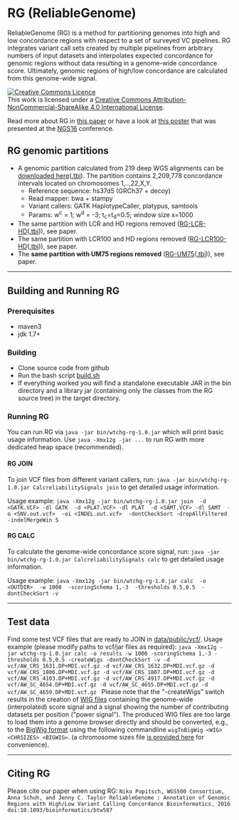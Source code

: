 # RG (ReliableGenome)

ReliableGenome (RG) is a method for partitioning genomes into high and low concordance regions with respect to a set of surveyed VC pipelines. RG integrates variant call sets created by multiple pipelines from arbitrary numbers of input datasets and interpolates expected concordance for genomic regions without data resulting in a genome-wide concordance score.
Ultimately, genomic regions of high/low concordance are calculated from this genome-wide signal.	

<a rel="license" href="http://creativecommons.org/licenses/by-nc-sa/4.0/"><img alt="Creative Commons Licence" style="border-width:0" src="https://i.creativecommons.org/l/by-nc-sa/4.0/88x31.png" /></a><br />This work is licensed under a <a rel="license" href="http://creativecommons.org/licenses/by-nc-sa/4.0/">Creative Commons Attribution-NonCommercial-ShareAlike 4.0 International License</a>.

Read more about RG in 
[this paper](http://bioinformatics.oxfordjournals.org/content/early/2016/09/06/bioinformatics.btw587) or have a look at
[this poster](docs/2016_RG_poster.pdf) that was presented at the [NGS16](https://www.iscb.org/ngs2016) conference.

## RG genomic partitions

* A genomic partition calculated from 219 deep WGS alignments can be [downloaded here](data/public/20160422_RG-win1000-score1_-3-RELIABLE-above0.5.bed.gz)([.tbi](data/public/20160422_RG-win1000-score1_-3-RELIABLE-above0.5.bed.gz.tbi)). The partition contains 2,209,778 concordance intervals located on chromosomes 1,..,22,X,Y.
  * Reference sequence: hs37d5 (GRCh37 + decoy)
  * Read mapper: bwa + stampy
  * Variant callers: GATK HaplotypeCaller, platypus, samtools
  * Params: w<sup>c</sup> = 1; w<sup>d</sup> = -3; t<sub>c</sub>=t<sub>d</sub>=0.5; window size x=1000
* The same partition with LCR and HD regions removed ([RG-LCR-HD](data/public/20160422_RG-win1000-score1_-3-RELIABLE-above0.5.bed.gz-min-LCR-min-HD.bed.gz)([.tbi](data/public/20160422_RG-win1000-score1_-3-RELIABLE-above0.5.bed.gz-min-LCR-min-HD.bed.gz.tbi))), see paper.
* The same partition with LCR100 and HD regions removed ([RG-LCR100-HD](data/public/20160422_RG-win1000-score1_-3-RELIABLE-above0.5.bed.gz-min-LCR100-min-HD.bed.gz)([.tbi](data/public/20160422_RG-win1000-score1_-3-RELIABLE-above0.5.bed.gz-min-LCR100-min-HD.bed.gz.tbi))), see paper.
* The **same partition with UM75 regions removed** ([RG-UM75](data/public/20160825_RG-win1000-score1_-3-RELIABLE-above0.5.-min-UM75.bed.gz)([.tbi](data/public/20160825_RG-win1000-score1_-3-RELIABLE-above0.5.-min-UM75.bed.gz.tbi))), see paper.

---

## Building and Running RG 

### Prerequisites
* maven3 
* jdk 1.7+

### Building 
* Clone source code from github
* Run the bash script [build.sh](build.sh) 
* If everything worked you will find a standalone executable JAR in the bin directory and a library jar (containing only the classes from the RG source tree) in the target directory.

### Running RG

You can run RG via `java -jar bin/wtchg-rg-1.0.jar` which will print basic usage information. 
Use `java -Xmx12g -jar ...` to run RG with more dedicated heap space (recommended).

#### RG JOIN

To join VCF files from different variant callers, run:
`java -jar bin/wtchg-rg-1.0.jar CalcreliabilitySignals join`
to get detailed usage information.

Usage example:
`java -Xmx12g -jar bin/wtchg-rg-1.0.jar join 
    -d <GATK.VCF> -dl GATK 
    -d <PLAT.VCF> -dl PLAT 
    -d <SAMT.VCF> -dl SAMT 
    -o <SNV.out.vcf> 
    -oi <INDEL.out.vcf> 
    -dontCheckSort -dropAllFiltered -indelMergeWin 5`

#### RG CALC

To calculate the genome-wide concordance score signal, run:
`java -jar bin/wtchg-rg-1.0.jar CalcreliabilitySignals calc`
to get detailed usage information.

Usage example:
`java -Xmx12g -jar bin/wtchg-rg-1.0.jar calc 
    -o <OUTDIR> 
    -w 1000 
    -scoringSchema 1,-3 
    -thresholds 0.5,0.5 
    -dontCheckSort -v`

---

## Test data

Find some test VCF files that are ready to JOIN in [data/public/vcf/](data/public/vcf/).
Usage example (please modify paths to vcf/jar files as required): 
`java -Xmx12g -jar wtchg-rg-1.0.jar calc -o results -w 1000 -scoringSchema 1,-3 -thresholds 0.5,0.5 -createWigs -dontCheckSort -v -d vcf/AW_CRS_1631.DP+MDI.vcf.gz -d vcf/AW_CRS_1632.DP+MDI.vcf.gz -d vcf/AW_CRS_1806.DP+MDI.vcf.gz -d vcf/AW_CRS_1807.DP+MDI.vcf.gz -d vcf/AW_CRS_4103.DP+MDI.vcf.gz -d vcf/AW_CRS_4917.DP+MDI.vcf.gz -d vcf/AW_SC_4654.DP+MDI.vcf.gz -d vcf/AW_SC_4655.DP+MDI.vcf.gz -d vcf/AW_SC_4659.DP+MDI.vcf.gz
`
Please note that the "-createWigs" switch results in the creation of [WIG files](https://genome.ucsc.edu/goldenpath/help/wiggle.html) containing the genome-wide (interpolated) score signal and a signal showing the number of contributing datasets per position ("power signal"). The produced WIG files are too large to load them into a genome browser directly and should be converted, e.g., to the [BigWig format](https://genome.ucsc.edu/goldenpath/help/bigWig.html) using the following commandline
`wigToBigWig <WIG> <CHRSIZES> <BIGWIG>`.
(a chromosome sizes file [is provided here](data/public/hs37d5.fa) for convenience).


---

## Citing RG
Please cite our paper when using RG: 
`Niko Popitsch, WGS500 Consortium, Anna Schuh, and Jenny C. Taylor
ReliableGenome : Annotation of Genomic Regions with High/Low Variant Calling Concordance
Bioinformatics, 2016 doi:10.1093/bioinformatics/btw587`

